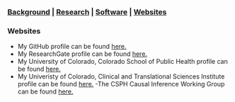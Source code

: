 ### [Background](https://SharonLutz.github.io)  | [Research](https://SharonLutz.github.io/research) | [Software](https://SharonLutz.github.io/software)  | [Websites](https://SharonLutz.github.io/website)

### Websites 
- My GitHub profile can be found [here.](https://github.com/SharonLutz)
- My ResearchGate profile can be found [here.](https://www.researchgate.net/profile/Sharon_Lutz2)
- My University of Colorado, Colorado School of Public Health profile can be found [here.](http://www.ucdenver.edu/academics/colleges/PublicHealth/Academics/departments/Biostatistics/About/Faculty/Pages/LutzS.aspx)
- My Univeristy of Colorado, Clinical and Translational Sciences Institute profile can be found [here.](https://profiles.ucdenver.edu/display/225005)
-The CSPH Causal Inference Working Group can be found [here.](http://www.ucdenver.edu/academics/colleges/PublicHealth/Academics/departments/Biostatistics/WorkingGroups/Pages/Causal-Inference-Working-Group.aspx)


